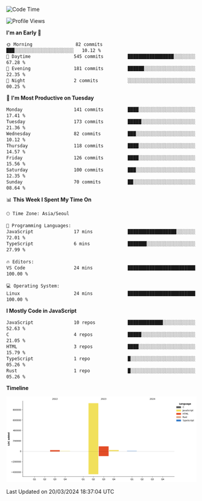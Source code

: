 <!--START_SECTION:waka-->
![Code Time](http://img.shields.io/badge/Code%20Time-53%20hrs%202%20mins-blue)

![Profile Views](http://img.shields.io/badge/Profile%20Views-0-blue)

**I'm an Early 🐤** 

```text
🌞 Morning                82 commits          ███░░░░░░░░░░░░░░░░░░░░░░   10.12 % 
🌆 Daytime                545 commits         █████████████████░░░░░░░░   67.28 % 
🌃 Evening                181 commits         ██████░░░░░░░░░░░░░░░░░░░   22.35 % 
🌙 Night                  2 commits           ░░░░░░░░░░░░░░░░░░░░░░░░░   00.25 % 
```
📅 **I'm Most Productive on Tuesday** 

```text
Monday                   141 commits         ████░░░░░░░░░░░░░░░░░░░░░   17.41 % 
Tuesday                  173 commits         █████░░░░░░░░░░░░░░░░░░░░   21.36 % 
Wednesday                82 commits          ███░░░░░░░░░░░░░░░░░░░░░░   10.12 % 
Thursday                 118 commits         ████░░░░░░░░░░░░░░░░░░░░░   14.57 % 
Friday                   126 commits         ████░░░░░░░░░░░░░░░░░░░░░   15.56 % 
Saturday                 100 commits         ███░░░░░░░░░░░░░░░░░░░░░░   12.35 % 
Sunday                   70 commits          ██░░░░░░░░░░░░░░░░░░░░░░░   08.64 % 
```


📊 **This Week I Spent My Time On** 

```text
🕑︎ Time Zone: Asia/Seoul

💬 Programming Languages: 
JavaScript               17 mins             ██████████████████░░░░░░░   72.01 % 
TypeScript               6 mins              ███████░░░░░░░░░░░░░░░░░░   27.99 % 

🔥 Editors: 
VS Code                  24 mins             █████████████████████████   100.00 % 

💻 Operating System: 
Linux                    24 mins             █████████████████████████   100.00 % 
```

**I Mostly Code in JavaScript** 

```text
JavaScript               10 repos            █████████████░░░░░░░░░░░░   52.63 % 
C                        4 repos             █████░░░░░░░░░░░░░░░░░░░░   21.05 % 
HTML                     3 repos             ████░░░░░░░░░░░░░░░░░░░░░   15.79 % 
TypeScript               1 repo              █░░░░░░░░░░░░░░░░░░░░░░░░   05.26 % 
Rust                     1 repo              █░░░░░░░░░░░░░░░░░░░░░░░░   05.26 % 
```



**Timeline**

![Lines of Code chart](https://raw.githubusercontent.com/project-dy/project-dy/main/assets/bar_graph.png)


 Last Updated on 20/03/2024 18:37:04 UTC
<!--END_SECTION:waka-->
